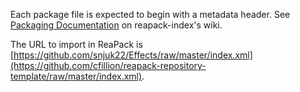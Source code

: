 

Each package file is expected to begin with a metadata header.
See [Packaging Documentation](https://github.com/cfillion/reapack-index/wiki/Packaging-Documentation) on reapack-index's wiki.

The URL to import in ReaPack is [https://github.com/snjuk22/Effects/raw/master/index.xml](https://github.com/cfillion/reapack-repository-template/raw/master/index.xml).
